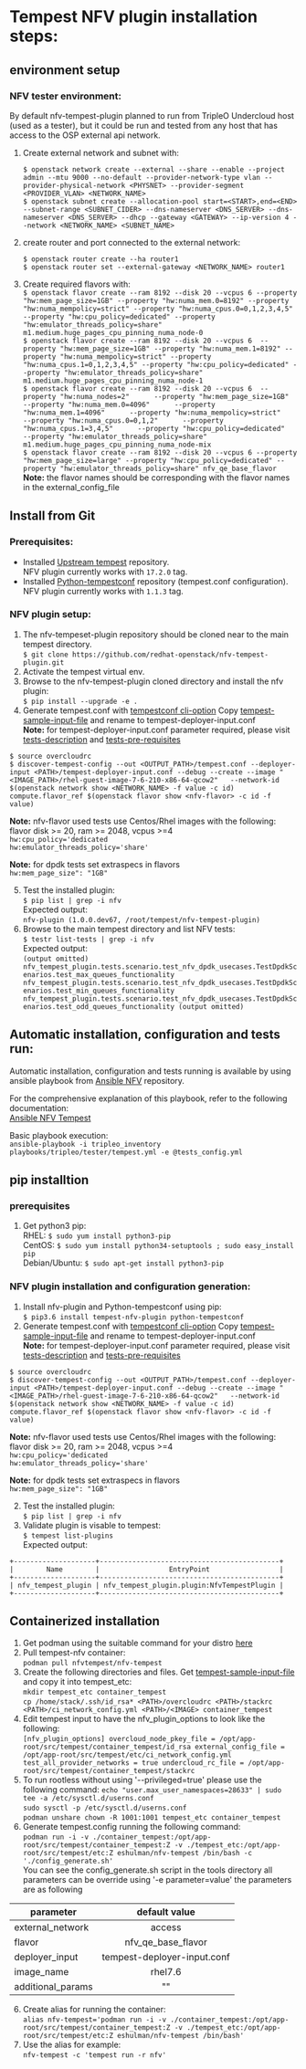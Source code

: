 # Tempest NFV plugin installation steps:

## environment setup
### NFV tester environment:
By default nfv-tempest-plugin planned to run from TripleO Undercloud host (used as a tester), but it could be run and tested from any host that has access to the OSP external api network.  

1. Create external network and subnet with: 

   `$ openstack network create --external --share --enable --project admin --mtu 9000 --no-default --provider-network-type vlan --provider-physical-network <PHYSNET> --provider-segment <PROVIDER_VLAN> <NETWORK_NAME>`  
   `$ openstack subnet create --allocation-pool start=<START>,end=<END> --subnet-range <SUBNET_CIDER> --dns-nameserver <DNS_SERVER> --dns-nameserver <DNS_SERVER> --dhcp --gateway <GATEWAY> --ip-version 4 --network <NETWORK_NAME> <SUBNET_NAME>`
2. create router and port connected to the external network:

   `$ openstack router create --ha router1`  
   `$ openstack router set --external-gateway <NETWORK_NAME> router1` 
3. Create required flavors with:  
   `$ openstack flavor create --ram 8192 --disk 20 --vcpus 6 --property "hw:mem_page_size=1GB" --property "hw:numa_mem.0=8192" --property "hw:numa_mempolicy=strict" --property "hw:numa_cpus.0=0,1,2,3,4,5" --property "hw:cpu_policy=dedicated" --property "hw:emulator_threads_policy=share" m1.medium.huge_pages_cpu_pinning_numa_node-0`    
   `$ openstack flavor create --ram 8192 --disk 20 --vcpus 6  --property "hw:mem_page_size=1GB" --property "hw:numa_mem.1=8192" --property "hw:numa_mempolicy=strict" --property "hw:numa_cpus.1=0,1,2,3,4,5" --property "hw:cpu_policy=dedicated" --property "hw:emulator_threads_policy=share"  m1.medium.huge_pages_cpu_pinning_numa_node-1`  
   `$ openstack flavor create --ram 8192 --disk 20 --vcpus 6  --property "hw:numa_nodes=2"      --property "hw:mem_page_size=1GB"      --property "hw:numa_mem.0=4096"      --property "hw:numa_mem.1=4096"      --property "hw:numa_mempolicy=strict"      --property "hw:numa_cpus.0=0,1,2"      --property "hw:numa_cpus.1=3,4,5"      --property "hw:cpu_policy=dedicated"      --property "hw:emulator_threads_policy=share" m1.medium.huge_pages_cpu_pinning_numa_node-mix`    
   `$ openstack flavor create --ram 8192 --disk 20 --vcpus 6 --property "hw:mem_page_size=large" --property "hw:cpu_policy=dedicated" --property "hw:emulator_threads_policy=share" nfv_qe_base_flavor`  
  **Note:** the flavor names should be corresponding with the flavor names in the external_config_file


## Install from Git
### Prerequisites:
* Installed [Upstream tempest](https://github.com/openstack/tempest) repository.  
  NFV plugin currently works with `17.2.0` tag.
* Installed [Python-tempestconf](https://opendev.org/openstack/python-tempestconf/) repository (tempest.conf configuration).  
  NFV plugin currently works with `1.1.3` tag.


### NFV plugin setup:
1. The nfv-tempeset-plugin repository should be cloned near to the main tempest directory.  
   `$ git clone https://github.com/redhat-openstack/nfv-tempest-plugin.git`
2. Activate the tempest virtual env.
3. Browse to the nfv-tempest-plugin cloned directory and install the nfv plugin:  
   `$ pip install --upgrade -e .`
4. Generate tempest.conf with [tempestconf cli-option](https://docs.openstack.org/python-tempestconf/latest/cli/cli_options.html)
Copy [tempest-sample-input-file](./tempest-deployer-input.conf.sample) and rename to tempest-deployer-input.conf  
**Note:** for tempest-deployer-input.conf parameter required, please visit  
[tests-description](./tests.md) and [tests-pre-requisites](./tests_prerequisites_config.md)  

`$ source overcloudrc`  
`$ discover-tempest-config --out <OUTPUT_PATH>/tempest.conf --deployer-input <PATH>/tempest-deployer-input.conf --debug --create --image "<IMAGE_PATH>/rhel-guest-image-7-6-210-x86-64-qcow2"   --network-id $(openstack network show <NETWORK_NAME> -f value -c id) compute.flavor_ref $(openstack flavor show <nfv-flavor> -c id -f value)`  

**Note:** nfv-flavor used tests use Centos/Rhel images with the following:  
flavor disk >= 20, ram >= 2048, vcpus >=4  
`hw:cpu_policy='dedicated`  
`hw:emulator_threads_policy='share'`  

**Note:** for dpdk tests set extraspecs in flavors  
`hw:mem_page_size": "1GB"`   

5. Test the installed plugin:  
   `$ pip list | grep -i nfv`  
   Expected output:  
   `nfv-plugin (1.0.0.dev67, /root/tempest/nfv-tempest-plugin)`
5. Browse to the main tempest directory and list NFV tests:  
   `$ testr list-tests | grep -i nfv`  
   Expected output:  
   `(output omitted)
   nfv_tempest_plugin.tests.scenario.test_nfv_dpdk_usecases.TestDpdkScenarios.test_max_queues_functionality
   nfv_tempest_plugin.tests.scenario.test_nfv_dpdk_usecases.TestDpdkScenarios.test_min_queues_functionality
   nfv_tempest_plugin.tests.scenario.test_nfv_dpdk_usecases.TestDpdkScenarios.test_odd_queues_functionality
   (output omitted)`
   
## Automatic installation, configuration and tests run:
Automatic installation, configuration and tests running is available by using ansible playbook from [Ansible NFV](https://github.com/redhat-openstack/ansible-nfv) repository.

For the comprehensive explanation of this playbook, refer to the following documentation:  
[Ansible NFV Tempest](https://github.com/redhat-openstack/ansible-nfv/blob/master/docs/tripleo/tester/tempest.md)

Basic playbook execution:  
`ansible-playbook -i tripleo_inventory playbooks/tripleo/tester/tempest.yml -e @tests_config.yml`

## pip installtion
### prerequisites
1. Get python3 pip:  
RHEL: `$ sudo yum install python3-pip`  
CentOS: `$ sudo yum install python34-setuptools ; sudo easy_install pip`  
Debian/Ubuntu: `$ sudo apt-get install python3-pip`  

### NFV plugin installation and configuration generation:
1. Install nfv-plugin and Python-tempestconf using pip:  
`$ pip3.6 install tempest-nfv-plugin python-tempestconf`
4. Generate tempest.conf with [tempestconf cli-option](https://docs.openstack.org/python-tempestconf/latest/cli/cli_options.html)
Copy [tempest-sample-input-file](./tempest-deployer-input.conf.sample) and rename to tempest-deployer-input.conf  
**Note:** for tempest-deployer-input.conf parameter required, please visit  
[tests-description](./tests.md) and [tests-pre-requisites](./tests_prerequisites_config.md)  

`$ source overcloudrc`  
`$ discover-tempest-config --out <OUTPUT_PATH>/tempest.conf --deployer-input <PATH>/tempest-deployer-input.conf --debug --create --image "<IMAGE_PATH>/rhel-guest-image-7-6-210-x86-64-qcow2"   --network-id $(openstack network show <NETWORK_NAME> -f value -c id) compute.flavor_ref $(openstack flavor show <nfv-flavor> -c id -f value)`  

**Note:** nfv-flavor used tests use Centos/Rhel images with the following:  
flavor disk >= 20, ram >= 2048, vcpus >=4  
`hw:cpu_policy='dedicated`  
`hw:emulator_threads_policy='share'`  

**Note:** for dpdk tests set extraspecs in flavors  
`hw:mem_page_size": "1GB"`   

2. Test the installed plugin:  
`$ pip list | grep -i nfv`  
3. Validate plugin is visable to tempest:  
`$ tempest list-plugins`  
   Expected output:  
```
+--------------------+--------------------------------------------+
|        Name        |                 EntryPoint                 |
+--------------------+--------------------------------------------+
| nfv_tempest_plugin | nfv_tempest_plugin.plugin:NfvTempestPlugin |
+--------------------+--------------------------------------------+
```

## Containerized installation
1. Get podman using the suitable command for your distro [here](https://podman.io/getting-started/installation)
2. Pull tempest-nfv container:    
`podman pull nfvtempest/nfv-tempest`
3. Create the following directories and files. Get [tempest-sample-input-file](./tempest-deployer-input.conf.sample) 
and copy it into tempest_etc:   
`mkdir tempest_etc container_tempest`    
`cp /home/stack/.ssh/id_rsa* <PATH>/overcloudrc <PATH>/stackrc <PATH>/ci_network_config.yml <PATH>/<IMAGE> container_tempest`    
4. Edit tempest input to have the nfv_plugin_options to look like the following:  
    `[nfv_plugin_options]
    overcloud_node_pkey_file = /opt/app-root/src/tempest/container_tempest/id_rsa
    external_config_file = /opt/app-root/src/tempest/etc/ci_network_config.yml
    test_all_provider_networks = true
    undercloud_rc_file = /opt/app-root/src/tempest/container_tempest/stackrc
    `  
5. To run rootless without using '--privileged=true' please use the following command:
`echo "user.max_user_namespaces=28633" | sudo tee -a /etc/sysctl.d/userns.conf`  
`sudo sysctl -p /etc/sysctl.d/userns.conf`  
`podman unshare chown -R 1001:1001 tempest_etc container_tempest`  
5. Generate tempest.config running the following command:  
`podman run -i -v ./container_tempest:/opt/app-root/src/tempest/container_tempest:Z -v ./tempest_etc:/opt/app-root/src/tempest/etc:Z eshulman/nfv-tempest /bin/bash -c './config_generate.sh'`  
You can see the config_generate.sh script in the tools directory all parameters can be override using '-e parameter=value' the parameters are as following

|parameter |default value |
|----------|:--------------:|
|external_network |access |
|flavor |nfv_qe_base_flavor |
|deployer_input |tempest-deployer-input.conf |
|image_name |rhel7.6 |
| additional_params|"" |
6. Create alias for running the container:    
`alias nfv-tempest='podman run -i -v ./container_tempest:/opt/app-root/src/tempest/container_tempest:Z -v ./tempest_etc:/opt/app-root/src/tempest/etc:Z eshulman/nfv-tempest /bin/bash'`
7. Use the alias for example:  
`nfv-tempest -c 'tempest run -r nfv'`